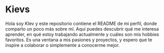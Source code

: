 # Kievs
Hola soy KIev y este repositorio contiene el README de mi perfil, donde comparto un poco más sobre mí. Aquí puedes descubrir qué me interesa aprender, en qué estoy trabajando actualmente y cuáles son mis hobbies favoritos. Es una ventana a mis pasiones y proyectos, y espero que te inspire a colaborar o simplemente a conocerme mejor. 
